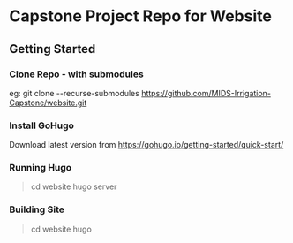 # Capstone Project Repo for Website

## Getting Started

### Clone Repo - with submodules

eg: git clone --recurse-submodules  https://github.com/MIDS-Irrigation-Capstone/website.git


### Install GoHugo

Download latest version from https://gohugo.io/getting-started/quick-start/

### Running Hugo

> cd website
> hugo server


### Building Site


> cd website
> hugo

